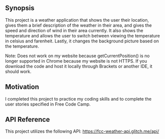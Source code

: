 ## Synopsis

This project is a weather application that shows the user their location, gives them a brief description of the weather in their area, and gives the speed and direction of wind in their area currently. It also shows the temperature and allows the user to switch between viewing the temperature in celsius and farenheit. Lastly, it changes the background picture based on the temperature.

Note: Does not work on my website because getCurrentPosition() is no longer supported in Chrome because my website is not HTTPS. If you download the code and host it locally through Brackets or another IDE, it should work.

## Motivation

I completed this project to practice my coding skills and to complete the user stories specified in Free Code Camp.

## API Reference

This project utilizes the following API:
https://fcc-weather-api.glitch.me/api/
